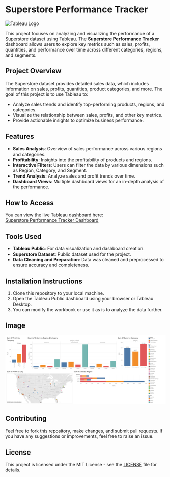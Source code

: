 # Superstore Performance Tracker

![Tableau Logo](https://imgs.search.brave.com/BydTAqEcHjf6edamumZ17YUqQcnem4sz13dFbsA1wJw/rs:fit:860:0:0:0/g:ce/aHR0cHM6Ly9sb2dv/d2lrLmNvbS9jb250/ZW50L3VwbG9hZHMv/aW1hZ2VzL3RhYmxl/YXUyNjY2LmxvZ293/aWsuY29tLndlYnA)

This project focuses on analyzing and visualizing the performance of a Superstore dataset using Tableau. The **Superstore Performance Tracker** dashboard allows users to explore key metrics such as sales, profits, quantities, and performance over time across different categories, regions, and segments.

## Project Overview

The Superstore dataset provides detailed sales data, which includes information on sales, profits, quantities, product categories, and more. The goal of this project is to use Tableau to:

- Analyze sales trends and identify top-performing products, regions, and categories.
- Visualize the relationship between sales, profits, and other key metrics.
- Provide actionable insights to optimize business performance.

## Features

- **Sales Analysis**: Overview of sales performance across various regions and categories.
- **Profitability**: Insights into the profitability of products and regions.
- **Interactive Filters**: Users can filter the data by various dimensions such as Region, Category, and Segment.
- **Trend Analysis**: Analyze sales and profit trends over time.
- **Dashboard Views**: Multiple dashboard views for an in-depth analysis of the performance.

## How to Access

You can view the live Tableau dashboard here:  
[Superstore Performance Tracker Dashboard](https://public.tableau.com/app/profile/amirhosein.shoajei/viz/SuperstorePerformanceTracker_17404824498300/Dashboard1)

## Tools Used

- **Tableau Public**: For data visualization and dashboard creation.
- **Superstore Dataset**: Public dataset used for the project.
- **Data Cleaning and Preparation**: Data was cleaned and preprocessed to ensure accuracy and completeness.

## Installation Instructions

1. Clone this repository to your local machine.
2. Open the Tableau Public dashboard using your browser or Tableau Desktop.
3. You can modify the workbook or use it as is to analyze the data further.

## Image

![Dashboard Screenshot](https://github.com/amirhoseinshojaei/Superstore-Performance-Tracker/blob/main/Dashboard%201.png)

## Contributing

Feel free to fork this repository, make changes, and submit pull requests. If you have any suggestions or improvements, feel free to raise an issue.

## License

This project is licensed under the MIT License - see the [LICENSE](LICENSE) file for details.

